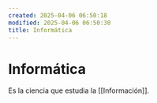 ```yaml
---
created: 2025-04-06 06:50:18
modified: 2025-04-06 06:50:30
title: Informática
---
```

# Informática

Es la ciencia que estudia la [[Información]].
